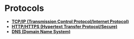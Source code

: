 # Protocols

- [**TCP/IP (Transmission Control Protocol/Internet Protocol)**](Network/TCP-IP.md)
- [**HTTP/HTTPS (Hypertext Transfer Protocol/Secure)**](Network/HTTP.md)
- [**DNS (Domain Name System)**](Network/DNS.md)
